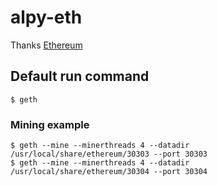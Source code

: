 # alpy-eth

Thanks [ Ethereum ](https://github.com/ethereum/go-ethereum)

## Default run command

```
$ geth

```

### Mining example

```
$ geth --mine --minerthreads 4 --datadir /usr/local/share/ethereum/30303 --port 30303
$ geth --mine --minerthreads 4 --datadir /usr/local/share/ethereum/30304 --port 30304
 
```
